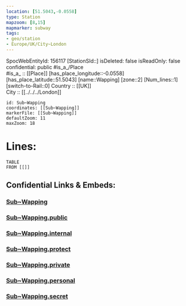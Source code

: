 ```yaml
---
location: [51.5043,-0.0558] 
type: Station 
mapzoom: [8,15] 
mapmarker: subway 
tags:
- geo/station
- Europe/UK/City~London
---
```

SpocWebEntityId: 156117
[StationSId::] 
isDeleted: false
isReadOnly: false
confidential: public
#is_a_/Place  
#is_a_ :: [[Place]] 
[has_place_longitude::-0.0558] 
[has_place_latitude::51.5043] 
[name::Wapping] 
[zone::2] 
[Num_lines::1] 
[switch-to-Rail::0] 
Country :: [[UK]]  
City :: [[../../../London]]  


```leaflet
id: Sub~Wapping
coordinates: [[Sub~Wapping]] 
markerFile: [[Sub~Wapping]] 
defaultZoom: 11 
maxZoom: 18
```


# Lines: 
```dataview
TABLE 
FROM [[]] 
```


## Confidential Links & Embeds: 

### [Sub~Wapping](/_Standards/Earth/Continent/Europe/Europe~North/UK/England/Regions~England/London,Greater/cities~GreaterLondon/Underground/Station/Sub~Wapping.md) 

### [Sub~Wapping.public](/_public/Earth/Continent/Europe/Europe~North/UK/England/Regions~England/London,Greater/cities~GreaterLondon/Underground/Station/Sub~Wapping.public.md) 

### [Sub~Wapping.internal](/_internal/Earth/Continent/Europe/Europe~North/UK/England/Regions~England/London,Greater/cities~GreaterLondon/Underground/Station/Sub~Wapping.internal.md) 

### [Sub~Wapping.protect](/_protect/Earth/Continent/Europe/Europe~North/UK/England/Regions~England/London,Greater/cities~GreaterLondon/Underground/Station/Sub~Wapping.protect.md) 

### [Sub~Wapping.private](/_private/Earth/Continent/Europe/Europe~North/UK/England/Regions~England/London,Greater/cities~GreaterLondon/Underground/Station/Sub~Wapping.private.md) 

### [Sub~Wapping.personal](/_personal/Earth/Continent/Europe/Europe~North/UK/England/Regions~England/London,Greater/cities~GreaterLondon/Underground/Station/Sub~Wapping.personal.md) 

### [Sub~Wapping.secret](/_secret/Earth/Continent/Europe/Europe~North/UK/England/Regions~England/London,Greater/cities~GreaterLondon/Underground/Station/Sub~Wapping.secret.md)


